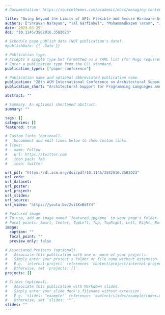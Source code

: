 ```yaml
---
# Documentation: https://sourcethemes.com/academic/docs/managing-content/

title: "Going beyond the Limits of SFI: Flexible and Secure Hardware-Assisted In-Process Isolation with HFI (distinguished paper award, Intel Hardware Security Academic Award honorable mention 🏆)"
authors: ["Shravan Narayan", "Tal Garfinkel", "Mohammadkazem Taram", "Joey Rudek", "Daniel Moghimi", "Evan Johnson", "Chris Fallin", "Anjo Vahldiek-Oberwagner", admin, "Ravi Sahita", "Dean Tullsen", "Deian Stefan"]
date: 2023-03-25
doi: "10.1145/3582016.3582023"

# Schedule page publish date (NOT publication's date).
#publishDate: {{ .Date }}

# Publication type.
# Accepts a single type but formatted as a YAML list (for Hugo requirements).
# Enter a publication type from the CSL standard.
publication_types: ["paper-conference"]

# Publication name and optional abbreviated publication name.
publication: "28th ACM International Conference on Architectural Support for Programming Languages and Operating Systems"
publication_short: "Architectural Support for Programming Languages and Operating Systems (ASPLOS)"

abstract: ""

# Summary. An optional shortened abstract.
summary: ""

tags: []
categories: []
featured: true

# Custom links (optional).
#   Uncomment and edit lines below to show custom links.
# links:
# - name: Follow
#   url: https://twitter.com
#   icon_pack: fab
#   icon: twitter

url_pdf: "https://dl.acm.org/doi/pdf/10.1145/3582016.3582023"
url_code:
url_dataset:
url_poster:
url_project:
url_slides:
url_source:
url_video: "https://youtu.be/2vi1KxBdfY4"

# Featured image
# To use, add an image named `featured.jpg/png` to your page's folder. 
# Focal points: Smart, Center, TopLeft, Top, TopRight, Left, Right, BottomLeft, Bottom, BottomRight.
image:
  caption: ""
  focal_point: ""
  preview_only: false

# Associated Projects (optional).
#   Associate this publication with one or more of your projects.
#   Simply enter your project's folder or file name without extension.
#   E.g. `internal-project` references `content/project/internal-project/index.md`.
#   Otherwise, set `projects: []`.
projects: []

# Slides (optional).
#   Associate this publication with Markdown slides.
#   Simply enter your slide deck's filename without extension.
#   E.g. `slides: "example"` references `content/slides/example/index.md`.
#   Otherwise, set `slides: ""`.
slides: ""
---
```

